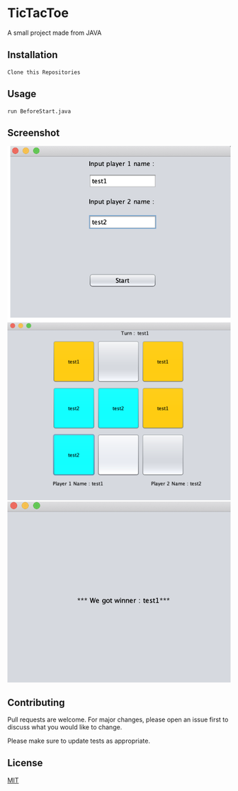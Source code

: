# TicTacToe

A small project made from JAVA

## Installation


```
Clone this Repositories 
```

## Usage

```
run BeforeStart.java
```
## Screenshot
![alt text](https://github.com/siraom15/TicTacToe/blob/main/screenshot/1.png?raw=true)
![alt text](https://github.com/siraom15/TicTacToe/blob/main/screenshot/2.png?raw=true)
![alt text](https://github.com/siraom15/TicTacToe/blob/main/screenshot/3.png?raw=true)

## Contributing
Pull requests are welcome. For major changes, please open an issue first to discuss what you would like to change.

Please make sure to update tests as appropriate.

## License
[MIT](https://choosealicense.com/licenses/mit/)